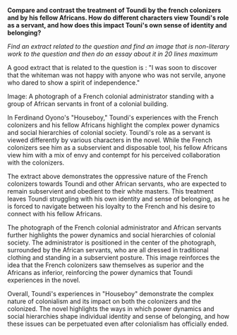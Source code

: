 
**Compare and contrast the treatment of Toundi by the french colonizers and by his fellow Africans. How do different characters view Toundi's role as a servant, and how does this impact Touni's own sense of identity and belonging?** 

*Find an extract related to the question and find an image that is non-literary work to the question and then do an essay about it in 20 lines maximum*

A good extract that is related to the question is : "I was soon to discover that the whiteman was not happy with anyone who was not servile, anyone who dared to show a spirit of independence."

Image: A photograph of a French colonial administrator standing with a group of African servants in front of a colonial building.

In Ferdinand Oyono's "Houseboy," Toundi's experiences with the French colonizers and his fellow Africans highlight the complex power dynamics and social hierarchies of colonial society. Toundi's role as a servant is viewed differently by various characters in the novel. While the French colonizers see him as a subservient and disposable tool, his fellow Africans view him with a mix of envy and contempt for his perceived collaboration with the colonizers.

The extract above demonstrates the oppressive nature of the French colonizers towards Toundi and other African servants, who are expected to remain subservient and obedient to their white masters. This treatment leaves Toundi struggling with his own identity and sense of belonging, as he is forced to navigate between his loyalty to the French and his desire to connect with his fellow Africans.

The photograph of the French colonial administrator and African servants further highlights the power dynamics and social hierarchies of colonial society. The administrator is positioned in the center of the photograph, surrounded by the African servants, who are all dressed in traditional clothing and standing in a subservient posture. This image reinforces the idea that the French colonizers saw themselves as superior and the Africans as inferior, reinforcing the power dynamics that Toundi experiences in the novel.

Overall, Toundi's experiences in "Houseboy" demonstrate the complex nature of colonialism and its impact on both the colonizers and the colonized. The novel highlights the ways in which power dynamics and social hierarchies shape individual identity and sense of belonging, and how these issues can be perpetuated even after colonialism has officially ended.

